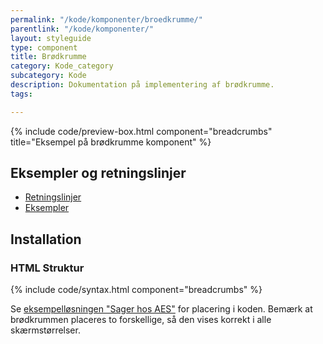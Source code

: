 ```yaml
---
permalink: "/kode/komponenter/broedkrumme/"
parentlink: "/kode/komponenter/"
layout: styleguide
type: component
title: Brødkrumme
category: Kode_category
subcategory: Kode
description: Dokumentation på implementering af brødkrumme.
tags: 

---
```

{% include code/preview-box.html component="breadcrumbs" title="Eksempel på brødkrumme komponent" %}

## Eksempler og retningslinjer

<ul class="nobullet-list">
<li><a href="/komponenter/broedkrumme/#retningslinjer">Retningslinjer</a></li>
<li><a href="/komponenter/broedkrumme/">Eksempler</a></li>
</ul>

## Installation

### HTML Struktur

{% include code/syntax.html component="breadcrumbs" %}

Se <a href="/eksempler/selvbetjeningsloesninger/#solution-7">eksempelløsningen "Sager hos AES"</a> for placering i koden. Bemærk at brødkrummen placeres to forskellige, så den vises korrekt i alle skærmstørrelser.